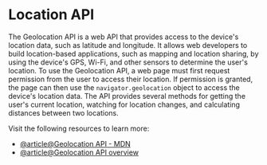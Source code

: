# Location API

The Geolocation API is a web API that provides access to the device's location data, such as latitude and longitude. It allows web developers to build location-based applications, such as mapping and location sharing, by using the device's GPS, Wi-Fi, and other sensors to determine the user's location. To use the Geolocation API, a web page must first request permission from the user to access their location. If permission is granted, the page can then use the `navigator.geolocation` object to access the device's location data. The API provides several methods for getting the user's current location, watching for location changes, and calculating distances between two locations.

Visit the following resources to learn more:

- [@article@Geolocation API - MDN](https://developer.mozilla.org/en-US/docs/Web/API/Geolocation_API)
- [@article@Geolocation API overview](https://developers.google.com/maps/documentation/geolocation/overview)
